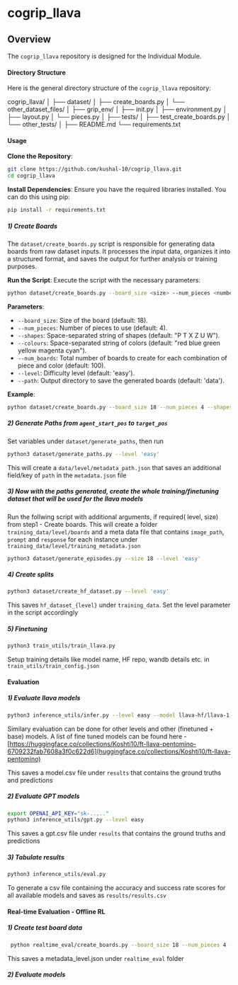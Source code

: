 # cogrip_llava

## Overview
The `cogrip_llava` repository is designed for the Individual Module.

#### Directory Structure
Here is the general directory structure of the `cogrip_llava` repository:

cogrip_llava/
│
├── dataset/
│ ├── create_boards.py
│ └── other_dataset_files/
│
├── grip_env/
│ ├── init.py
│ ├── environment.py
│ ├── layout.py
│ └── pieces.py
│
├── tests/
│ ├── test_create_boards.py
│ └── other_tests/
│
├── README.md
└── requirements.txt

#### Usage
**Clone the Repository**:
   ```bash
   git clone https://github.com/kushal-10/cogrip_llava.git
   cd cogrip_llava
   ```

**Install Dependencies**:
   Ensure you have the required libraries installed. You can do this using pip:
   ```bash
   pip install -r requirements.txt
   ```

##### 1) Create Boards
The `dataset/create_boards.py` script is responsible for generating data boards from raw dataset inputs. It processes the input data, organizes it into a structured format, and saves the output for further analysis or training purposes.

**Run the Script**:
   Execute the script with the necessary parameters:
   ```bash
   python dataset/create_boards.py --board_size <size> --num_pieces <number> --shapes <shapes> --colours <colours> --num_boards <number> --level <difficulty> --path <output_path>
   ```

**Parameters**:
- `--board_size`: Size of the board (default: 18).
- `--num_pieces`: Number of pieces to use (default: 4).
- `--shapes`: Space-separated string of shapes (default: "P T X Z U W").
- `--colours`: Space-separated string of colors (default: "red blue green yellow magenta cyan").
- `--num_boards`: Total number of boards to create for each combination of piece and color (default: 100).
- `--level`: Difficulty level (default: 'easy').
- `--path`: Output directory to save the generated boards (default: 'data').

**Example**:
   ```bash
   python dataset/create_boards.py --board_size 18 --num_pieces 4 --shapes "P T X Z U W" --colours "red blue green yellow magenta cyan" --num_boards 100 --level 'easy' --path 'data'
   ```

##### 2) Generate Paths from `agent_start_pos` to `target_pos`
Set variables under `dataset/generate_paths`, then run

```bash
python3 dataset/generate_paths.py --level 'easy'
```

This will create a `data/level/metadata_path.json` that saves an additional field/key of `path` in the `metadata.json` file


##### 3) Now with the paths generated, create the whole training/finetuning dataset that will be used for the llava models

Run the follwing script with additional arguments, if required( level, size) from step1 - Create boards. This will create a folder `training_data/level/boards` and a meta data file that contains `image_path`, `prompt` and `response` for each instance under `training_data/level/training_metadata.json`

```bash
python3 dataset/generate_episodes.py --size 18 --level 'easy'
```

##### 4) Create splits

```bash
python3 dataset/create_hf_dataset.py --level 'easy'
```
This saves `hf_dataset_{level}` under `training_data`. Set the level parameter in the script accordingly


##### 5) Finetuning

```bash
python3 train_utils/train_llava.py
```

Setup training details like model name, HF repo, wandb details etc. in `train_utils/train_config.json` 


#### Evaluation

##### 1) Evaluate llava models

```bash
python3 inference_utils/infer.py --level easy --model llava-hf/llava-1.5-7b-hf 
```
Similary evaluation can be done for other levels and other (finetuned + base) models. A list of fine tuned models can be found here - [https://huggingface.co/collections/Koshti10/ft-llava-pentomino-6709232fab7608a3f0c622d6](huggingface.co/collections/Koshti10/ft-llava-pentomino)

This saves a model.csv file under `results` that contains the ground truths and predictions

##### 2) Evaluate GPT models

```bash
export OPENAI_API_KEY="sk-....."
python3 inference_utils/gpt.py --level easy
```

This saves a gpt.csv file under `results` that contains the ground truths and predictions


##### 3) Tabulate results

```bash
python3 inference_utils/eval.py
```
To generate a csv file containing the accuracy and success rate scores for all available models and saves as `results/results.csv`


#### Real-time Evaluation - Offline RL

##### 1) Create test board data

```bash
 python realtime_eval/create_boards.py --board_size 18 --num_pieces 4 --shapes "P T X Z U W" --colours "red blue green yellow magenta cyan" --num_boards 20 --level easy --path realtime_eval
```

This saves a metadata_level.json under `realtime_eval` folder

##### 2) Evaluate models





